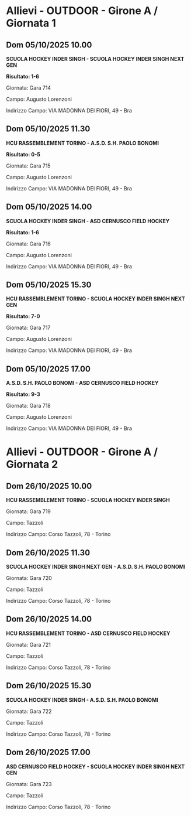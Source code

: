 # Allievi - OUTDOOR  - Girone A / Giornata 1
## Dom 05/10/2025 10.00

<strong>SCUOLA HOCKEY INDER SINGH - SCUOLA HOCKEY INDER SINGH NEXT GEN</strong>

**Risultato: 1-6**

Giornata: Gara 714

Campo: Augusto Lorenzoni 

Indirizzo Campo:  VIA MADONNA DEI FIORI, 49 - Bra



## Dom 05/10/2025 11.30

<strong>HCU RASSEMBLEMENT TORINO - A.S.D. S.H. PAOLO BONOMI</strong>

**Risultato: 0-5**

Giornata: Gara 715

Campo: Augusto Lorenzoni 

Indirizzo Campo:  VIA MADONNA DEI FIORI, 49 - Bra



## Dom 05/10/2025 14.00

<strong>SCUOLA HOCKEY INDER SINGH - ASD CERNUSCO FIELD HOCKEY</strong>

**Risultato: 1-6**

Giornata: Gara 716

Campo: Augusto Lorenzoni 

Indirizzo Campo:  VIA MADONNA DEI FIORI, 49 - Bra



## Dom 05/10/2025 15.30

<strong>HCU RASSEMBLEMENT TORINO - SCUOLA HOCKEY INDER SINGH NEXT GEN</strong>

**Risultato: 7-0**

Giornata: Gara 717

Campo: Augusto Lorenzoni 

Indirizzo Campo:  VIA MADONNA DEI FIORI, 49 - Bra



## Dom 05/10/2025 17.00

<strong>A.S.D. S.H. PAOLO BONOMI - ASD CERNUSCO FIELD HOCKEY</strong>

**Risultato: 9-3**

Giornata: Gara 718

Campo: Augusto Lorenzoni 

Indirizzo Campo:  VIA MADONNA DEI FIORI, 49 - Bra


# Allievi - OUTDOOR  - Girone A / Giornata 2
## Dom 26/10/2025 10.00

<strong>HCU RASSEMBLEMENT TORINO - SCUOLA HOCKEY INDER SINGH</strong>

Giornata: Gara 719

Campo: Tazzoli 

Indirizzo Campo:  Corso Tazzoli, 78 - Torino



## Dom 26/10/2025 11.30

<strong>SCUOLA HOCKEY INDER SINGH NEXT GEN - A.S.D. S.H. PAOLO BONOMI</strong>

Giornata: Gara 720

Campo: Tazzoli 

Indirizzo Campo:  Corso Tazzoli, 78 - Torino



## Dom 26/10/2025 14.00

<strong>HCU RASSEMBLEMENT TORINO - ASD CERNUSCO FIELD HOCKEY</strong>

Giornata: Gara 721

Campo: Tazzoli 

Indirizzo Campo:  Corso Tazzoli, 78 - Torino



## Dom 26/10/2025 15.30

<strong>SCUOLA HOCKEY INDER SINGH - A.S.D. S.H. PAOLO BONOMI</strong>

Giornata: Gara 722

Campo: Tazzoli 

Indirizzo Campo:  Corso Tazzoli, 78 - Torino



## Dom 26/10/2025 17.00

<strong>ASD CERNUSCO FIELD HOCKEY - SCUOLA HOCKEY INDER SINGH NEXT GEN</strong>

Giornata: Gara 723

Campo: Tazzoli 

Indirizzo Campo:  Corso Tazzoli, 78 - Torino


